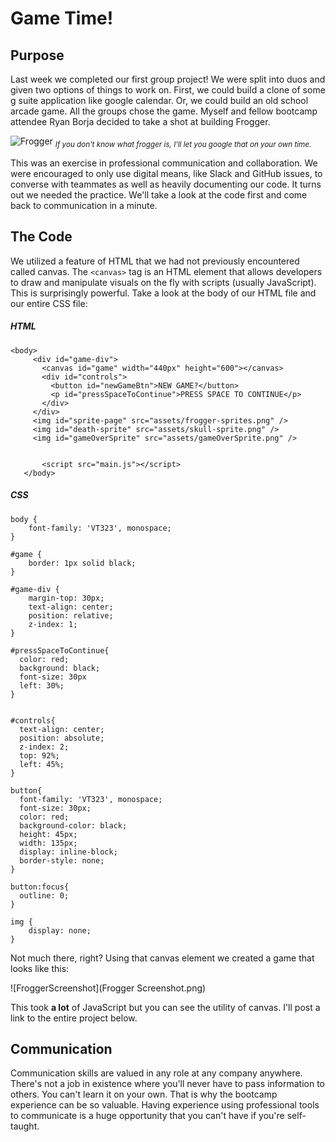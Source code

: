 # Game Time!

## Purpose

Last week we completed our first group project! We were split into duos and given two options of things to work on. First, we could build a clone of some g suite application like google calendar. Or, we could build an old school arcade game. All the groups chose the game. Myself and fellow bootcamp attendee Ryan Borja decided to take a shot at building Frogger.

![Frogger](https://cdn.shopify.com/s/files/1/1125/0582/products/frogger_marquee_psd-la_1024x1024.jpg?v=1469144708)
<sub>*If you don't know what frogger is, I'll let you google that on your own time.*</sub>

This was an exercise in professional communication and collaboration. We were encouraged to only use digital means, like Slack and GitHub issues, to converse with teammates as well as heavily documenting our code. It turns out we needed the practice. We'll take a look at the code first and come back to communication in a minute.

## The Code

We utilized a feature of HTML that we had not previously encountered called canvas. The `<canvas>` tag is an HTML element that allows developers to draw and manipulate visuals on the fly with scripts (usually JavaScript). This is surprisingly powerful. Take a look at the body of our HTML file and our entire CSS file:

##### HTML
```
<body>
     <div id="game-div">
       <canvas id="game" width="440px" height="600"></canvas>
       <div id="controls">
         <button id="newGameBtn">NEW GAME?</button>
         <p id="pressSpaceToContinue">PRESS SPACE TO CONTINUE</p>
       </div>
     </div>
     <img id="sprite-page" src="assets/frogger-sprites.png" />
     <img id="death-sprite" src="assets/skull-sprite.png" />
     <img id="gameOverSprite" src="assets/gameOverSprite.png" />


       <script src="main.js"></script>
   </body>
   ```

##### CSS
```
body {
    font-family: 'VT323', monospace;
}

#game {
    border: 1px solid black;
}

#game-div {
    margin-top: 30px;
    text-align: center;
    position: relative;
    z-index: 1;
}

#pressSpaceToContinue{
  color: red;
  background: black;
  font-size: 30px
  left: 30%;
}


#controls{
  text-align: center;
  position: absolute;
  z-index: 2;
  top: 92%;
  left: 45%;
}

button{
  font-family: 'VT323', monospace;
  font-size: 30px;
  color: red;
  background-color: black;
  height: 45px;
  width: 135px;
  display: inline-block;
  border-style: none;
}

button:focus{
  outline: 0;
}

img {
    display: none;
}
```

Not much there, right? Using that canvas element we created a game that looks like this:

![FroggerScreenshot](Frogger Screenshot.png)

This took <strong>a lot</strong> of JavaScript but you can see the utility of canvas. I'll post a link to the entire project below.

## Communication

Communication skills are valued in any role at any company anywhere. There's not a job in existence where you'll never have to pass information to others. You can't learn it on your own. That is why the bootcamp experience can be so valuable. Having experience using professional tools to communicate is a huge opportunity that you can't have if you're self-taught.
